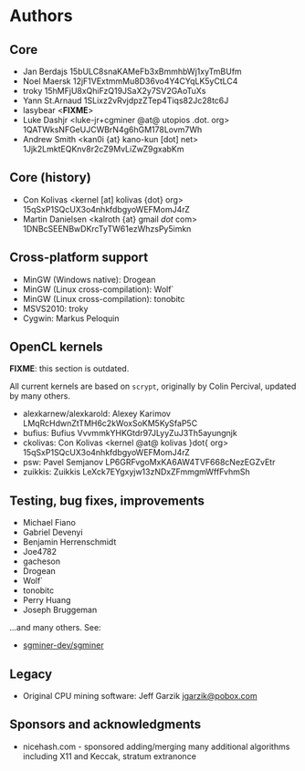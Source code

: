 # Authors

## Core

* Jan Berdajs <mrbrdo at mrbrdo dot net> 15bULC8snaKAMeFb3xBmmhbWj1xyTmBUfm
* Noel Maersk <veox at wemakethings dot net> 12jF1VExtmmMu8D36vo4Y4CYqLK5yCtLC4
* troky <troky2001 at yahoo dot com> 15hMFjU8xQhiFzQ19JSaX2y7SV2GAoTuXs
* Yann St.Arnaud <ystarnaud at gmail dot com> 1SLixz2vRvjdpzZTep4Tiqs82Jc28tc6J
* lasybear <**FIXME**>
* Luke Dashjr <luke-jr+cgminer @at@ utopios .dot. org> 1QATWksNFGeUJCWBrN4g6hGM178Lovm7Wh
* Andrew Smith <kan0i {at} kano-kun [dot] net> 1Jjk2LmktEQKnv8r2cZ9MvLiZwZ9gxabKm


## Core (history)

* Con Kolivas <kernel [at] kolivas {dot} org> 15qSxP1SQcUX3o4nhkfdbgyoWEFMomJ4rZ
* Martin Danielsen <kalroth {at} gmail _dot_ com> 1DNBcSEENBwDKrcTyTW61ezWhzsPy5imkn


## Cross-platform support

* MinGW (Windows native): Drogean <Drogean>
* MinGW (Linux cross-compilation): Wolf` <wolf9466>
* MinGW (Linux cross-compilation): tonobitc <tonobitc>
* MSVS2010: troky <troky2001 at yahoo dot com>
* Cygwin: Markus Peloquin <markuspeloquin>


## OpenCL kernels

**FIXME**: this section is outdated.

All current kernels are based on `scrypt`, originally by Colin Percival,
updated by many others.

* alexkarnew/alexkarold: Alexey Karimov LMqRcHdwnZtTMH6c2kWoxSoKM5KySfaP5C
* bufius: Bufius VvvmmkYHKGtdr97JLyyZuJ3Th5ayungnjk
* ckolivas: Con Kolivas <kernel @at@ kolivas }dot{ org> 15qSxP1SQcUX3o4nhkfdbgyoWEFMomJ4rZ
* psw: Pavel Semjanov LP6GRFvgoMxKA6AW4TVF668cNezEGZvEtr
* zuikkis: Zuikkis LeXck7EYgxyjw13zNDxZFmmgmWffFvhmSh


## Testing, bug fixes, improvements

* Michael Fiano <mfiano>
* Gabriel Devenyi <gdevenyi>
* Benjamin Herrenschmidt <ozbenh>
* Joe4782 <Joe4782>
* gacheson <gacheson>
* Drogean <Drogean>
* Wolf` <wolf9466>
* tonobitc <tonobitc>
* Perry Huang <perryh>
* Joseph Bruggeman <jbruggeman>

...and many others. See:

* [sgminer-dev/sgminer](https://github.com/sgminer-dev/sgminer/graphs/contributors)

## Legacy

* Original CPU mining software: Jeff Garzik <jgarzik@pobox.com>

## Sponsors and acknowledgments

* nicehash.com - sponsored adding/merging many additional algorithms including X11 and Keccak, stratum extranonce
